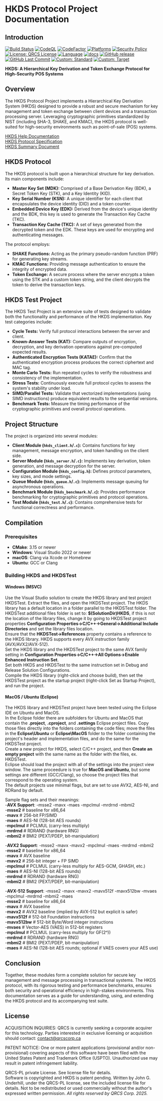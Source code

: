 # HKDS Protocol Project Documentation

## Introduction

[![Build Status](https://github.com/QRCS-CORP/HKDS/actions/workflows/build.yml/badge.svg)](https://github.com/QRCS-CORP/HKDS/actions/workflows/build.yml)
[![CodeQL](https://github.com/QRCS-CORP/HKDS/actions/workflows/codeql-analysis.yml/badge.svg)](https://github.com/QRCS-CORP/HKDS/actions/workflows/codeql-analysis.yml)
[![CodeFactor](https://www.codefactor.io/repository/github/qrcs-corp/hkds/badge)](https://www.codefactor.io/repository/github/qrcs-corp/hkds)
[![Platforms](https://img.shields.io/badge/platforms-Linux%20|%20macOS%20|%20Windows-blue)](#)
[![Security Policy](https://img.shields.io/badge/security-policy-blue.svg)](https://github.com/QRCS-CORP/HKDS/security/policy)
[![License: QRCS License](https://img.shields.io/badge/License-QRCS%20License-blue.svg)](https://github.com/QRCS-CORP/HKDS/blob/main/QRCS-PL%20License.txt)
[![Language](https://img.shields.io/static/v1?label=Language&message=C%2023&color=blue)](https://www.open-std.org/jtc1/sc22/wg14/www/docs/n3220.pdf)
[![docs](https://img.shields.io/badge/docs-online-brightgreen)](https://qrcs-corp.github.io/HKDS/)
[![GitHub release](https://img.shields.io/github/v/release/QRCS-CORP/HKDS)](https://github.com/QRCS-CORP/HKDS/releases/tag/2025-05-27)
[![GitHub Last Commit](https://img.shields.io/github/last-commit/QRCS-CORP/HKDS.svg)](https://github.com/QRCS-CORP/HKDS/releases)
[![Custom: Standard](https://img.shields.io/static/v1?label=Security%20Standard&message=PCI%20DSS&color=blue)](https://listings.pcisecuritystandards.org/pci_security/)
[![Custom: Target](https://img.shields.io/static/v1?label=Target%20Industry&message=Financial&color=brightgreen)](#)

**HKDS: A Hierarchical Key Derivation and Token Exchange Protocol for High-Security POS Systems**

## Overview

The HKDS Protocol Project implements a Hierarchical Key Derivation System (HKDS) designed to provide a robust and secure mechanism for key management and token exchange between client devices and a transaction processing server. Leveraging cryptographic primitives standardized by NIST (including SHA-3, SHAKE, and KMAC), the HKDS protocol is well-suited for high-security environments such as point-of-sale (POS) systems.

[HKDS Help Documentation](https://qrcs-corp.github.io/HKDS/)  
[HKDS Protocol Specification](https://qrcs-corp.github.io/HKDS/pdf/HKDS_Specification.pdf)  
[HKDS Summary Document](https://qrcs-corp.github.io/HKDS/pdf/HKDS_Technical_Summary.pdf)  

## HKDS Protocol

The HKDS protocol is built upon a hierarchical structure for key derivation. Its main components include:

- **Master Key Set (MDK):** Comprised of a Base Derivation Key (BDK), a Secret Token Key (STK), and a Key Identity (KID).
- **Key Serial Number (KSN):** A unique identifier for each client that encapsulates the device identity (DID) and a token counter.
- **Embedded Device Key (EDK):** Derived from the device's unique identity and the BDK, this key is used to generate the Transaction Key Cache (TKC).
- **Transaction Key Cache (TKC):** A set of keys generated from the decrypted token and the EDK. These keys are used for encrypting and authenticating messages.

The protocol employs:
- **SHAKE Functions:** Acting as the primary pseudo-random function (PRF) for generating key streams.
- **KMAC Functions:** Providing message authentication to ensure the integrity of encrypted data.
- **Token Exchange:** A secure process where the server encrypts a token using the STK and a custom token string, and the client decrypts the token to derive the transaction keys.

## HKDS Test Project

The HKDS Test Project is an extensive suite of tests designed to validate both the functionality and performance of the HKDS implementation. Key test categories include:

- **Cycle Tests:** Verify full protocol interactions between the server and client.
- **Known-Answer Tests (KAT):** Compare outputs of encryption, decryption, and key derivation operations against pre-computed expected results.
- **Authenticated Encryption Tests (KATAE):** Confirm that the authenticated encryption process produces the correct ciphertext and MAC tag.
- **Monte Carlo Tests:** Run repeated cycles to verify the robustness and consistency of the implementation.
- **Stress Tests:** Continuously execute full protocol cycles to assess the system's stability under load.
- **SIMD/Parallel Tests:** Validate that vectorized implementations (using SIMD instructions) produce equivalent results to the sequential versions.
- **Benchmark Tests:** Measure the timing performance of the cryptographic primitives and overall protocol operations.

## Project Structure

The project is organized into several modules:

- **Client Module (`hkds_client.h`/`.c`):** Contains functions for key management, message encryption, and token handling on the client side.
- **Server Module (`hkds_server.h`/`.c`):** Implements key derivation, token generation, and message decryption for the server.
- **Configuration Module (`hkds_config.h`):** Defines protocol parameters, key sizes, and mode settings.
- **Queue Module (`hkds_queue.h`/`.c`):** Implements message queuing for asynchronous operations.
- **Benchmark Module (`hkds_benchmark.h`/`.c`):** Provides performance benchmarking for cryptographic primitives and protocol operations.
- **Test Module (`hkds_test.h`/`.c`):** Contains comprehensive tests for functional correctness and performance.

## Compilation

### Prerequisites

- **CMake**: 3.15 or newer
- **Windows**: Visual Studio 2022 or newer
- **macOS**: Clang via Xcode or Homebrew
- **Ubuntu**: GCC or Clang  

### Building HKDS and HKDSTest

#### Windows (MSVC)

Use the Visual Studio solution to create the HKDS library and test project HKDSTest.
Extract the files, and open the HKDSTest project. 
The HKDS library has a default location in a folder parallel to the HKDSTest folder. 
The HKDSTest additional files folder is set to: **$(SolutionDir)HKDS**, if this is not the location of the library files, change it by going to HKDSTest project properties **Configuration Properties->C/C++->General->Additional Include Directories** and set the library files location.  
Ensure that the **HKDSTest->References** property contains a reference to the HKDS library. HKDS supports every AVX instruction family (AVX/AVX2/AVX-512).   
Set the HKDS library and the HKDSTest project to the same AVX family setting in **Configuration Properties->C/C++->All Options->Enable Enhanced Instruction Set**.  
Set both HKDS and HKDSTest to the same instruction set in Debug and Release Solution Configurations.  
Compile the HKDS library (right-click and choose build), then set the HKDSTest project as the startup project (right-click Set as Startup Project), and run the project.

#### MacOS / Ubuntu (Eclipse)

The HKDS library and HKDSTest project have been tested using the Eclipse IDE on Ubuntu and MacOS.  
In the Eclipse folder there are subfolders for Ubuntu and MacOS that contain the **.project**, **.cproject**, and **.settings** Eclipse project files.  Copy those files directly into the folders containing the code files; move the files in the **Eclipse\Ubuntu** or **Eclipse\MacOS** folder to the folder containing the project's header and implementation files, and do the same for the HKDSTest project.  
Create a new project for HKDS, select C/C++ project, and then **Create an empty project** with the same name as the folder with the files, ex. HKDSTest.  
Eclipse should load the project with all of the settings into the project view window. The same proceedure is true for **MacOS and Ubuntu**, but some settings are different (GCC/Clang), so choose the project files that correspond to the operating system.  
The default projects use minimal flags, but are set to use AVX2, AES-NI, and RDRand by default.

Sample flag sets and their meanings:  
-**AVX Support**: -msse2 -mavx -maes -mpclmul -mrdrnd -mbmi2  
-**msse2**        # baseline for x86_64  
-**mavx**         # 256-bit FP/SIMD  
-**maes**         # AES-NI (128-bit AES rounds)  
-**mpclmul**      # PCLMUL (carry-less multiply)  
-**mrdrnd**       # RDRAND (hardware RNG)  
-**mbmi2**        # BMI2 (PEXT/PDEP, bit-manipulation)  

-**AVX2 Support**: -msse2 -mavx -mavx2 -mpclmul -maes -mrdrnd -mbmi2  
-**msse2**        # baseline for x86_64  
-**mavx**         # AVX baseline  
-**mavx2**        # 256-bit integer + FP SIMD  
-**mpclmul**      # PCLMUL (carry-less multiply for AES-GCM, GHASH, etc.)  
-**maes**         # AES-NI (128-bit AES rounds)  
-**mrdrnd**       # RDRAND (hardware RNG)  
-**mbmi2**        # BMI2 (PEXT/PDEP, bit-manipulation)  

-**AVX-512 Support**: -msse2 -mavx -mavx2 -mavx512f -mavx512bw -mvaes -mpclmul -mrdrnd -mbmi2 -maes  
-**msse2**        # baseline for x86_64  
-**mavx**         # AVX baseline  
-**mavx2**        # AVX2 baseline (implied by AVX-512 but explicit is safer)  
-**mavx512f**     # 512-bit Foundation instructions  
-**mavx512bw**    # 512-bit Byte/Word integer instructions  
-**mvaes**        # Vector-AES (VAES) in 512-bit registers  
-**mpclmul**      # PCLMUL (carry-less multiply for GF(2ⁿ))  
-**mrdrnd**       # RDRAND (hardware RNG)  
-**mbmi2**        # BMI2 (PEXT/PDEP, bit-manipulation)  
-**maes**         # AES-NI (128-bit AES rounds; optional if VAES covers your AES use)  


## Conclusion

Together, these modules form a complete solution for secure key management and message processing in transactional systems. The HKDS protocol, with its rigorous testing and performance benchmarks, ensures both security and operational efficiency in high-stakes environments. This documentation serves as a guide for understanding, using, and extending the HKDS protocol and its accompanying test suite.

## License

ACQUISITION INQUIRIES:
QRCS is currently seeking a corporate acquirer for this technology.
Parties interested in exclusive licensing or acquisition should contact: contact@qrcscorp.ca  

PATENT NOTICE:
One or more patent applications (provisional and/or non-provisional) covering aspects of this software have been filed with the United States Patent and 
Trademark Office (USPTO). Unauthorized use may result in patent infringement liability.  

QRCS-PL private License. See license file for details.  
Software is copyrighted and HKDS is patent pending.
Written by John G. Underhill, under the QRCS-PL license, see the included license file for details. 
Not to be redistributed or used commercially without the author's expressed written permission. 
_All rights reserved by QRCS Corp. 2025._
